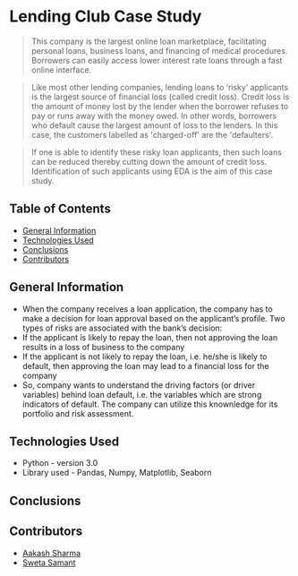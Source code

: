 # Lending Club Case Study
>This company is the largest online loan marketplace, facilitating personal loans, business loans, and financing of medical procedures. Borrowers can easily access lower interest rate loans through a fast online interface. 

>Like most other lending companies, lending loans to ‘risky’ applicants is the largest source of financial loss (called credit loss). Credit loss is the amount of money lost by the lender when the borrower refuses to pay or runs away with the money owed. In other words, borrowers who default cause the largest amount of loss to the lenders. In this case, the customers labelled as 'charged-off' are the 'defaulters'. 

>If one is able to identify these risky loan applicants, then such loans can be reduced thereby cutting down the amount of credit loss. Identification of such applicants using EDA is the aim of this case study.


## Table of Contents
* [General Information](#general-information)
* [Technologies Used](#technologies-used)
* [Conclusions](#conclusions)
* [Contributors](#contributors)

## General Information
- When the company receives a loan application, the company has to make a decision for loan approval based on the applicant’s profile. Two types of risks are associated with the bank’s decision:
- If the applicant is likely to repay the loan, then not approving the loan results in a loss of business to the company
- If the applicant is not likely to repay the loan, i.e. he/she is likely to default, then approving the loan may lead to a financial loss for the company
- So, company wants to understand the driving factors (or driver variables) behind loan default, i.e. the variables which are strong indicators of default. The company can utilize this knownledge for its portfolio and risk assessment. 

## Technologies Used
- Python - version 3.0
- Library used - Pandas, Numpy, Matplotlib, Seaborn

## Conclusions


## Contributors
* [Aakash Sharma](#aakash804)
* [Sweta Samant](#Sweta)
